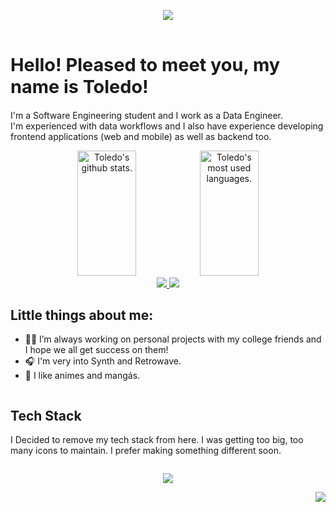 <div
  id="body"
  style="display: flex;flex-direction: column;align-items: center;width: 100%;"
>

<img 
    class="wrap-image"
    src="https://capsule-render.vercel.app/api?type=waving&color=0:2de2e6,100:f6019d"
  />

  <div id="greeting">
    <h1 style="font-size: 3vw">Hello! Pleased to meet you, my name is Toledo!</h1>
    <p>
      I'm a Software Engineering student and I work as a Data Engineer.<br/>
      I'm experienced with data workflows and I also have experience developing frontend applications (web and mobile) as well as backend too.
    </p>
  </div>

  <!--  -->

  <div id="stat-badges" align="center">
    <img 
      width="49%" 
      height="200px" 
      src="https://github-readme-stats.vercel.app/api?username=toledkrw&show_icons=true&count_private=true&hide_border=true&title_color=f6019d&icon_color=9700cc&text_color=2de2e6&bg_color=0d1117" 
      alt="Toledo's github stats."
    /> 
    <img 
      width="49%" 
      height="200px" 
      src="https://github-readme-stats.vercel.app/api/top-langs/?username=toledkrw&layout=compact&hide_border=true&title_color=f6019d&text_color=2de2e6&bg_color=0d1117&langs_count=16" 
      alt="Toledo's most used languages."
    />
  </div>

  <!--  -->

  <div id="contact" align="center">
    <a target='_blank' href="https://www.linkedin.com/in/toledo2k/">
      <img src="https://img.shields.io/badge/LinkedIn-0077B5?style=for-the-badge&logo=linkedin&logoColor=white">
    </a>
    <a target='_blank' href="https://dev.to/toledkrw">
      <img src="https://img.shields.io/badge/dev.to-0A0A0A?style=for-the-badge&logo=dev.to&logoColor=white">
    </a>
  </div>

  <!--  -->

  <div id="about-me">
    <h2>Little things about me:</h2>
    <ul>
      <li>
        👨‍🎓 I’m always working on personal projects with my college friends and I
        hope we all get success on them!
      </li>
      <li>
        🎧 I'm very into Synth and Retrowave.
      </li>
      <li>
        🐲 I like animes and mangás.
      </li>
    </ul>
  </div>

  <!--  -->

  <div id="tech-stack">
    <h2>Tech Stack</h2>
    <p> I Decided to remove my tech stack from here. I was getting too big, too many icons to maintain. I prefer making something different soon.</p>
  </div>

  <!--  -->

<img
  class="wrap-image"
  src="https://capsule-render.vercel.app/api?section=footer&type=waving&color=0:2de2e6,100:f6019d"
  />

</div>

<div align="right">
  <img src="https://komarev.com/ghpvc/?username=toledkrw"/>
</div>
